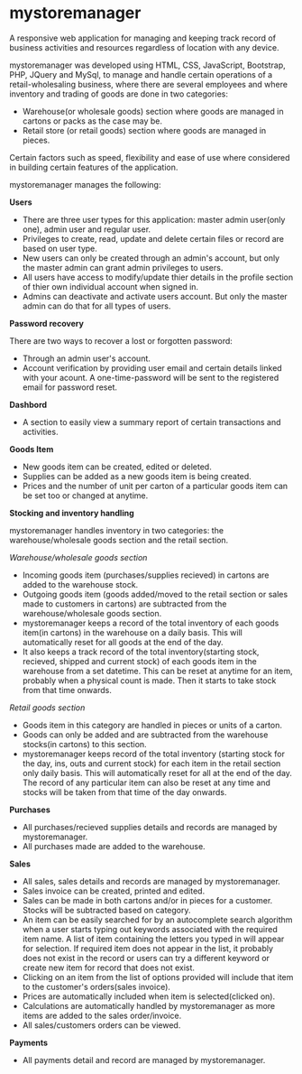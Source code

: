 # mystoremanager
A responsive web application for managing and keeping track record of business activities and resources regardless of location with any device.

mystoremanager was developed using HTML, CSS, JavaScript, Bootstrap, PHP, JQuery and MySql, to manage and handle certain operations of a retail-wholesaling business, where there are several employees and where inventory and trading of goods are done in two categories:
- Warehouse(or wholesale goods) section where goods are managed in cartons or packs as the case may be.
- Retail store (or retail goods) section where goods are managed in pieces.

Certain factors such as speed, flexibility and ease of use where considered in building certain features of the application.

mystoremanager manages the following:

**Users**
- There are three user types for this application: master admin user(only one), admin user and regular user.
- Privileges to create, read, update and delete certain files or record are based on user type. 
- New users can only be created through an admin's account, but only the master admin can grant admin privileges to users.
- All users have access to modify/update thier details in the profile section of thier own individual account when signed in.
- Admins can deactivate and activate users account. But only the master admin can do that for all types of users.

**Password recovery**

There are two ways to recover a lost or forgotten password:
- Through an admin user's account.
- Account verification by providing user email and certain details linked with your acount. A one-time-password will be sent to the registered email for password reset.

**Dashbord**
- A section to easily view a summary report of certain transactions and activities.

**Goods Item**
- New goods item can be created, edited or deleted.
- Supplies can be added as a new goods item is being created.
- Prices and the number of unit per carton of a particular goods item can be set too or changed at anytime.

**Stocking and inventory handling**

mystoremanager handles inventory in two categories: the warehouse/wholesale goods section and the retail section.

*Warehouse/wholesale goods section*
- Incoming goods item (purchases/supplies recieved) in cartons are added to the warehouse stock.
- Outgoing goods item (goods added/moved to the retail section or sales made to customers in cartons) are subtracted from the warehouse/wholesale goods section. 
- mystoremanager keeps a record of the total inventory of each goods item(in cartons) in the warehouse on a daily basis. This will automatically reset for all goods at the end of the day.
- It also keeps a track record of the total inventory(starting stock, recieved, shipped and current stock) of each goods item in the warehouse from a set datetime.
This can be reset at anytime for an item, probably when a physical count is made. Then it starts to take stock from that time onwards.

*Retail goods section*
- Goods item in this category are handled in pieces or units of a carton.
- Goods can only be added and are subtracted from the warehouse stocks(in cartons) to this section.
- mystoremanager keeps record of the total inventory (starting stock for the day, ins, outs and current stock) for each item in the retail section only daily basis. This will automatically reset for all at the end of the day.
The record of any particular item can also be reset at any time and stocks will be taken from that time of the day onwards.

**Purchases**
- All purchases/recieved supplies details and records are managed by mystoremanager.
- All purchases made are added to the warehouse.

**Sales**
- All sales, sales details and records are managed by mystoremanager.
- Sales invoice can be created, printed and edited.
- Sales can be made in both cartons and/or in pieces for a customer. Stocks will be subtracted based on category.
- An item can be easily searched for by an autocomplete search algorithm when a user starts typing out keywords associated with the required item name.
  A list of item containing the letters you typed in will appear for selection.
  If required item does not appear in the list, it probably does not exist in the record or users can try a different keyword or create new item for record that does not exist.
- Clicking on an item from the list of options provided will include that item to the customer's orders(sales invoice).
- Prices are automatically included when item is selected(clicked on).
- Calculations are automatically handled by mystoremanager as more items are added to the sales order/invoice.
- All sales/customers orders can be viewed.

**Payments**
- All payments detail and record are managed by mystoremanager.
